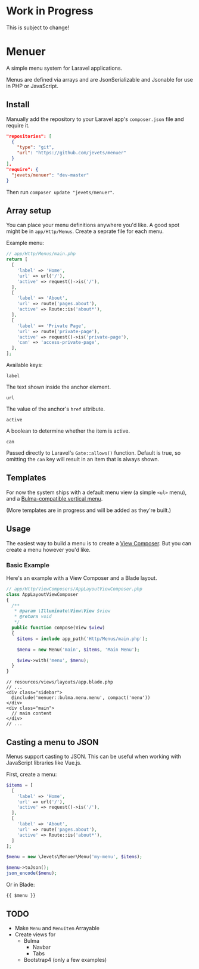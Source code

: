 # Work in Progress

This is subject to change!

# Menuer

A simple menu system for Laravel applications.

Menus are defined via arrays and are JsonSerializable and Jsonable for use in PHP or JavaScript.

## Install

Manually add the repository to your Laravel app's `composer.json` file and require it.

```json
"repositories": [
  {
    "type": "git",
    "url": "https://github.com/jevets/menuer"
  }
],
"require": {
  "jevets/menuer": "dev-master"
}
```

Then run `composer update "jevets/menuer"`.

## Array setup

You can place your menu definitions anywhere you'd like. A good spot might be in `app/Http/Menus`. Create a seprate file for each menu.

Example menu:

```php
// app/Http/Menus/main.php
return [
  [
    'label' => 'Home',
    'url' => url('/'),
    'active' => request()->is('/'),
  ],
  [
    'label' => 'About',
    'url' => route('pages.about'),
    'active' => Route::is('about*'),
  ],
  [
    'label' => 'Private Page',
    'url' => route('private-page'),
    'active' => request()->is('private-page'),
    'can' => 'access-private-page',
  ],
];
```

Available keys:

`label`

The text shown inside the anchor element.

`url`

The value of the anchor's `href` attribute.

`active`

A boolean to determine whether the item is active.

`can`

Passed directly to Laravel's `Gate::allows()` function. Default is true, so omitting the `can` key will result in an item that is always shown.

## Templates

For now the system ships with a default menu view (a simple `<ul>` menu), and a [Bulma-compatible vertical menu](http://bulma.io/documentation/components/menu/).

(More templates are in progress and will be added as they're built.)

## Usage

The easiest way to build a menu is to create a [View Composer](https://laravel.com/docs/master/views#view-composers). But you can create a menu however you'd like.

### Basic Example

Here's an example with a View Composer and a Blade layout.

```php
// app/Http/ViewComposers/AppLayoutViewComposer.php
class AppLayoutViewComposer
{
  /**
   * @param \Illuminate\View\View $view
   * @return void
   */
  public function compose(View $view)
  {
    $items = include app_path('Http/Menus/main.php');

    $menu = new Menu('main', $items, 'Main Menu');

    $view->with('menu', $menu);
  }
}
```

```blade
// resources/views/layouts/app.blade.php
// ...
<div class="sidebar">
  @include('menuer::bulma.menu.menu', compact('menu'))
</div>
<div class="main">
  // main content
</div>
// ...
```

## Casting a menu to JSON

Menus support casting to JSON. This can be useful when working with JavaScript libraries like Vue.js.

First, create a menu:

```php
$items = [
  [
    'label' => 'Home',
    'url' => url('/'),
    'active' => request()->is('/'),
  ],
  [
    'label' => 'About',
    'url' => route('pages.about'),
    'active' => Route::is('about*'),
  ]
];

$menu = new \Jevets\Menuer\Menu('my-menu', $items);

$menu->toJson();
json_encode($menu);
```

Or in Blade:

```blade
{{ $menu }}
```

## TODO

- Make `Menu` and `MenuItem` Arrayable
- Create views for
  - Bulma
    - Navbar
    - Tabs
  - Bootstrap4 (only a few examples)
